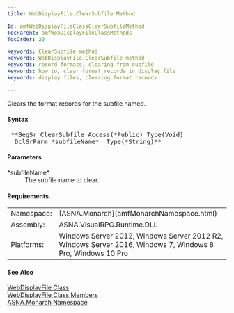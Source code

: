 ```yaml
---
title: WebDisplayFile.ClearSubfile Method

Id: amfWebDisplayFileClassClearSubfileMethod
TocParent: amfWebDisplayFileClassMethods
TocOrder: 20

keywords: ClearSubfile method
keywords: WebDisplayFile.ClearSubfile method
keywords: record formats, clearing from subfile
keywords: how to, clear format records in display file
keywords: display files, clearing format records

---
```


Clears the format records for the subfile named.

#### Syntax
<pre class="prettyprint"> **BegSr ClearSubfile Access(*Public) Type(Void)
  DclSrParm *subfileName*  Type(*String)** </pre>

#### Parameters
<dl>
        <dt>
 *subfileName* 
        </dt>
        <dd>The subfile name to clear.</dd>
</dl>
<!-- -->

#### Requirements
<table class="dttable" cellspacing="0" cellpadding="4" width="60%">
           <colgroup>
            <col width="15%" style="font-weight:bold" />
            <col width="85%" />
          </colgroup>
          <tr>
            <td>Namespace:</td>
            <td>[ASNA.Monarch](amfMonarchNamespace.html)</td>
          </tr>
          <tr>
            <td>Assembly:</td>
            <td>ASNA.VisualRPG.Runtime.DLL</td>
          </tr>
         <tr>
            <td>Platforms:</td>
            <td> Windows Server 2012, Windows Server 2012 R2, Windows Server 2016,  Windows 7, Windows 8 Pro, Windows 10 Pro</td>
         </tr>
</table>

<!-- end -->

#### See Also
[ WebDisplayFile Class](amfWebDisplayFileClass.html) <br /> [ WebDisplayFile Class Members](amfWebDisplayFileClassMembers.html) <br /> [ASNA.Monarch Namespace](amfMonarchNamespace.html)
